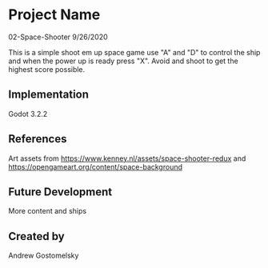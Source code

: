 # Project Name
02-Space-Shooter 9/26/2020

This is a simple shoot em up space game use "A" and "D" to control the ship and when the power up is ready press "X". Avoid and shoot to get the highest score possible.

## Implementation

Godot 3.2.2

## References
Art assets from https://www.kenney.nl/assets/space-shooter-redux and https://opengameart.org/content/space-background

## Future Development

More content and ships

## Created by

Andrew Gostomelsky
